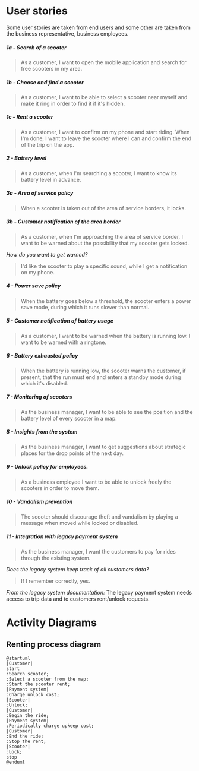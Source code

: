 # User stories
Some user stories are taken from end users and some other are taken from the business representative, business employees.
##### 1a - Search of a scooter
>As a customer, I want to open the mobile application and search for free scooters in my area.
##### 1b - Choose and find a scooter
>As a customer, I want to be able to select a scooter near myself and make it ring in order to find it if it's hidden.
##### 1c - Rent a scooter
>As a customer, I want to confirm on my phone and start riding. When I'm done, I want to leave the scooter where I can and confirm the end of the trip on the app.
##### 2 - Battery level
>As a customer, when I'm searching a scooter, I want to know its battery level in advance.
##### 3a - Area of service policy
>When a scooter is taken out of the area of service borders, it locks.
##### 3b - Customer notification of the area border
>As a customer, when I'm approaching the area of service border, I want to be warned about the possibility that my scooter gets locked.

_How do you want to get warned?_
>I'd like the scooter to play a specific sound, while I get a notification on my phone.
##### 4 - Power save policy
>When the battery goes below a threshold, the scooter enters a power save mode, during which it runs slower than normal.
##### 5 - Customer notification of battery usage
>As a customer, I want to be warned when the battery is running low. I want to be warned with a ringtone.
##### 6 - Battery exhausted policy
>When the battery is running low, the scooter warns the customer, if present, that the run must end and enters a standby mode during which it's disabled.
##### 7 - Monitoring of scooters
>As the business manager, I want to be able to see the position and the battery level of every scooter in a map.
##### 8 - Insights from the system
>As the business manager, I want to get suggestions about strategic places for the drop points of the next day.
##### 9 - Unlock policy for employees.
>As a business employee I want to be able to unlock freely the scooters in order to move them.
##### 10 - Vandalism prevention 
>The scooter should discourage theft and vandalism by playing a message when moved while locked or disabled.
##### 11 - Integration with legacy payment system
>As the business manager, I want the customers to pay for rides through the existing system.

_Does the legacy system keep track of all customers data?_
>If I remember correctly, yes.

_From the legacy system documentation:_
The legacy payment system needs access to trip data and to customers rent/unlock requests.

# Activity Diagrams
## Renting process diagram
```plantuml
@startuml
|Customer|
start
:Search scooter;
:Select a scooter from the map;
:Start the scooter rent;
|Payment system|
:Charge unlock cost;
|Scooter|
:Unlock;
|Customer|
:Begin the ride;
|Payment system|
:Periodically charge upkeep cost;
|Customer|
:End the ride;
:Stop the rent;
|Scooter|
:Lock;
stop
@enduml
```
